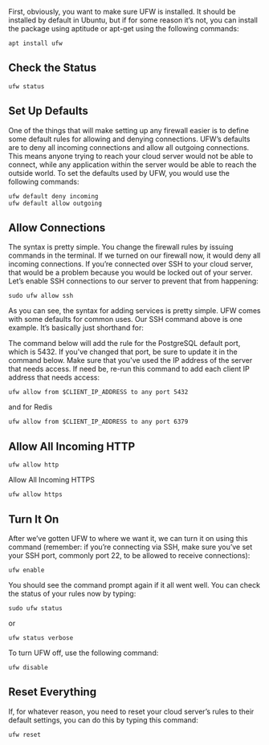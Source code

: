 First, obviously, you want to make sure UFW is installed. It should be installed by default in Ubuntu, but if for some reason it’s not, you can install the package using aptitude or apt-get using the following commands:

```
apt install ufw
```

## Check the Status

```
ufw status
```

## Set Up Defaults

One of the things that will make setting up any firewall easier is to define some default rules for allowing and denying connections. UFW’s defaults are to deny all incoming connections and allow all outgoing connections. This means anyone trying to reach your cloud server would not be able to connect, while any application within the server would be able to reach the outside world. To set the defaults used by UFW, you would use the following commands:

```
ufw default deny incoming
ufw default allow outgoing
```

## Allow Connections

The syntax is pretty simple. You change the firewall rules by issuing commands in the terminal. If we turned on our firewall now, it would deny all incoming connections. If you’re connected over SSH to your cloud server, that would be a problem because you would be locked out of your server. Let’s enable SSH connections to our server to prevent that from happening:

```
sudo ufw allow ssh
```

As you can see, the syntax for adding services is pretty simple. UFW comes with some defaults for common uses. Our SSH command above is one example. It’s basically just shorthand for:

The command below will add the rule for the PostgreSQL default port, which is 5432. If you've changed that port, be sure to update it in the command below. Make sure that you've used the IP address of the server that needs access. If need be, re-run this command to add each client IP address that needs access:

```
ufw allow from $CLIENT_IP_ADDRESS to any port 5432
```

and for Redis

```
ufw allow from $CLIENT_IP_ADDRESS to any port 6379
```

## Allow All Incoming HTTP

```
ufw allow http
```

Allow All Incoming HTTPS

```
ufw allow https
```

## Turn It On

After we’ve gotten UFW to where we want it, we can turn it on using this command (remember: if you’re connecting via SSH, make sure you’ve set your SSH port, commonly port 22, to be allowed to receive connections):


```
ufw enable
```

You should see the command prompt again if it all went well. You can check the status of your rules now by typing:

```
sudo ufw status
```

or

```
ufw status verbose
```

To turn UFW off, use the following command:

```
ufw disable
```

## Reset Everything

If, for whatever reason, you need to reset your cloud server’s rules to their default settings, you can do this by typing this command:

```
ufw reset
```
